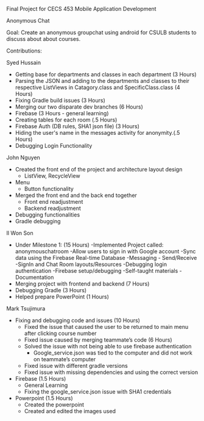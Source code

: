 Final Project for CECS 453 Mobile Application Development


Anonymous Chat

Goal: Create an anonymous groupchat using android for CSULB students to discuss about about courses. 


Contributions:

Syed Hussain
- Getting base for departments and classes in each department (3 Hours)
- Parsing the JSON and adding to the departments and classes to their respective ListViews in Catagory.class and SpecificClass.class (4 Hours)
- Fixing Gradle build issues (3 Hours)
- Merging our two disparate dev branches (6 Hours)
- Firebase (3 Hours - general learning)
- Creating tables for each room  (.5 Hours)
- Firebase Auth (DB rules, SHA1 json file) (3 Hours)
- Hiding the user's name in the messages activity for anonymity.(.5 Hours)
- Debugging Login Functionality 


John Nguyen
- Created the front end of the project and architecture layout design 
  - ListView, RecycleView
- Menu
  - Button functionality 
- Merged the front end and the back end together
  - Front end readjustment
  - Backend readjustment
- Debugging functionalities 
- Gradle debugging 

Il Won Son
- Under Milestone 1: (15 Hours)
	-Implemented Project called: anonymouschatroom
		-Allow users to sign in with Google account
		-Sync data using the Firebase Real-time Database
		-Messaging - Send/Receive
		-SignIn and Chat Room layouts/Resources
		-Debugging login authentication
		-Firebase setup/debugging
		-Self-taught materials
		-Documentation
- Merging project with frontend and backend (7 Hours)
- Debugging Gradle (3 Hours)
- Helped prepare PowerPoint (1 Hours)

Mark Tsujimura
- Fixing and debugging code and issues (10 Hours) 
	- Fixed the issue that caused the user to be returned to main menu after clicking course number
	- Fixed issue caused by merging teammate’s code (6 Hours)
	- Solved the issue with not being able to use firebase authentication
		- Google_service.json was tied to the computer and did not work on teammate’s computer
	- Fixed issue with different gradle versions
	- Fixed issue with missing dependencies and using the correct version
- Firebase (1.5 Hours)
	- General Learning
	- Fixing the google_service.json issue with SHA1 credentials
- Powerpoint (1.5 Hours)
	- Created the powerpoint
	- Created and edited the images used


